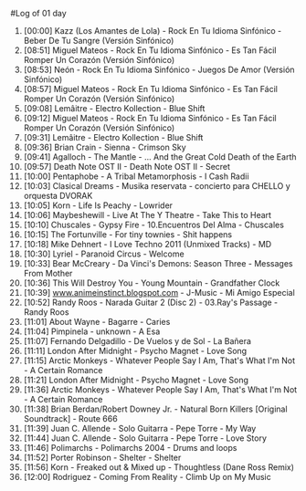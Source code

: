 #Log of 01 day

1. [00:00] Kazz (Los Amantes de Lola) - Rock En Tu Idioma Sinfónico - Beber De Tu Sangre (Versión Sinfónico)
1. [08:51] Miguel Mateos - Rock En Tu Idioma Sinfónico - Es Tan Fácil Romper Un Corazón (Versión Sinfónico)
1. [08:53] Neón - Rock En Tu Idioma Sinfónico - Juegos De Amor (Versión Sinfónico)
1. [08:57] Miguel Mateos - Rock En Tu Idioma Sinfónico - Es Tan Fácil Romper Un Corazón (Versión Sinfónico)
1. [09:08] Lemâitre - Electro Kollection - Blue Shift
1. [09:12] Miguel Mateos - Rock En Tu Idioma Sinfónico - Es Tan Fácil Romper Un Corazón (Versión Sinfónico)
1. [09:31] Lemâitre - Electro Kollection - Blue Shift
1. [09:36] Brian Crain - Sienna - Crimson Sky
1. [09:41] Agalloch - The Mantle - ... And the Great Cold Death of the Earth
1. [09:57] Death Note OST II - Death Note OST II - Secret
1. [10:00] Pentaphobe - A Tribal Metamorphosis - I Cash Radii
1. [10:03] Clasical Dreams - Musika reservata - concierto para CHELLO y orquesta DVORAK
1. [10:05] Korn - Life Is Peachy - Lowrider
1. [10:06] Maybeshewill - Live At The Y Theatre - Take This to Heart
1. [10:10] Chuscales - Gypsy Fire - 10.Encuentros Del Alma - Chuscales
1. [10:15] The Fortunville - For tiny townies - Shit happens
1. [10:18] Mike Dehnert - I Love Techno 2011 (Unmixed Tracks) - MD
1. [10:30] Lyriel - Paranoid Circus - Welcome
1. [10:33] Bear McCreary - Da Vinci's Demons: Season Three - Messages From Mother
1. [10:36] This Will Destroy You - Young Mountain - Grandfather Clock
1. [10:39] www.animeinstinct.blogspot.com - J-Music - Mi Amigo Especial
1. [10:52] Randy Roos - Narada Guitar 2 (Disc 2) - 03.Ray's Passage - Randy Roos
1. [11:01] About Wayne - Bagarre - Caries
1. [11:04] Pimpinela - unknown - A Esa
1. [11:07] Fernando Delgadillo - De Vuelos y de Sol - La Bañera
1. [11:11] London After Midnight - Psycho Magnet - Love Song
1. [11:15] Arctic Monkeys - Whatever People Say I Am, That's What I'm Not - A Certain Romance
1. [11:21] London After Midnight - Psycho Magnet - Love Song
1. [11:36] Arctic Monkeys - Whatever People Say I Am, That's What I'm Not - A Certain Romance
1. [11:38] Brian Berdan/Robert Downey Jr. - Natural Born Killers [Original Soundtrack] - Route 666
1. [11:39] Juan C. Allende - Solo Guitarra - Pepe Torre - My Way
1. [11:44] Juan C. Allende - Solo Guitarra - Pepe Torre - Love Story
1. [11:46] Polimarchs - Polimarchs 2004 - Drums and loops
1. [11:52] Porter Robinson - Shelter - Shelter
1. [11:56] Korn - Freaked out & Mixed up - Thoughtless (Dane Ross Remix)
1. [12:00] Rodriguez - Coming From Reality - Climb Up on My Music
